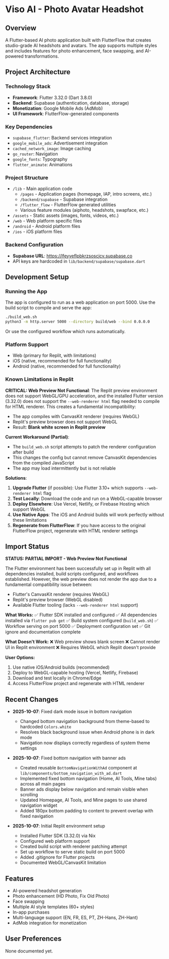 # Viso AI - Photo Avatar Headshot

## Overview
A Flutter-based AI photo application built with FlutterFlow that creates studio-grade AI headshots and avatars. The app supports multiple styles and includes features for photo enhancement, face swapping, and AI-powered transformations.

## Project Architecture

### Technology Stack
- **Framework**: Flutter 3.32.0 (Dart 3.8.0)
- **Backend**: Supabase (authentication, database, storage)
- **Monetization**: Google Mobile Ads (AdMob)
- **UI Framework**: FlutterFlow-generated components

### Key Dependencies
- `supabase_flutter`: Backend services integration
- `google_mobile_ads`: Advertisement integration
- `cached_network_image`: Image caching
- `go_router`: Navigation
- `google_fonts`: Typography
- `flutter_animate`: Animations

### Project Structure
- `/lib` - Main application code
  - `/pages` - Application pages (homepage, IAP, intro screens, etc.)
  - `/backend/supabase` - Supabase integration
  - `/flutter_flow` - FlutterFlow generated utilities
  - Various feature modules (aiphoto, headshots, swapface, etc.)
- `/assets` - Static assets (images, fonts, videos, etc.)
- `/web` - Web platform specific files
- `/android` - Android platform files
- `/ios` - iOS platform files

### Backend Configuration
- **Supabase URL**: https://lfeyveflpbkrzsoscjcv.supabase.co
- API keys are hardcoded in `lib/backend/supabase/supabase.dart`

## Development Setup

### Running the App
The app is configured to run as a web application on port 5000. Use the build script to compile and serve the app:

```bash
./build_web.sh
python3 -m http.server 5000 --directory build/web --bind 0.0.0.0
```

Or use the configured workflow which runs automatically.

### Platform Support
- Web (primary for Replit, with limitations)
- iOS (native, recommended for full functionality)
- Android (native, recommended for full functionality)

### Known Limitations in Replit

**CRITICAL: Web Preview Not Functional**: The Replit preview environment does not support WebGL/GPU acceleration, and the installed Flutter version (3.32.0) does not support the `--web-renderer html` flag needed to compile for HTML renderer. This creates a fundamental incompatibility:

- The app compiles with CanvasKit renderer (requires WebGL)
- Replit's preview browser does not support WebGL
- Result: **Blank white screen in Replit preview**

**Current Workaround (Partial)**:
- The `build_web.sh` script attempts to patch the renderer configuration after build
- This changes the config but cannot remove CanvasKit dependencies from the compiled JavaScript
- The app may load intermittently but is not reliable

**Solutions**:
1. **Upgrade Flutter** (if possible): Use Flutter 3.10+ which supports `--web-renderer html` flag
2. **Test Locally**: Download the code and run on a WebGL-capable browser
3. **Deploy Elsewhere**: Use Vercel, Netlify, or Firebase Hosting which support WebGL
4. **Use Native Apps**: The iOS and Android builds will work perfectly without these limitations
5. **Regenerate from FlutterFlow**: If you have access to the original FlutterFlow project, regenerate with HTML renderer settings

## Import Status

**STATUS: PARTIAL IMPORT - Web Preview Not Functional**

The Flutter environment has been successfully set up in Replit with all dependencies installed, build scripts configured, and workflows established. However, the web preview does not render the app due to a fundamental compatibility issue between:
- Flutter's CanvasKit renderer (requires WebGL)
- Replit's preview browser (WebGL disabled)
- Available Flutter tooling (lacks `--web-renderer html` support)

**What Works:**
✅ Flutter SDK installed and configured
✅ All dependencies installed via `flutter pub get`
✅ Build system configured (`build_web.sh`)
✅ Workflow serving on port 5000
✅ Deployment configuration set
✅ Git ignore and documentation complete

**What Doesn't Work:**
❌ Web preview shows blank screen
❌ Cannot render UI in Replit environment
❌ Requires WebGL which Replit doesn't provide

**User Options:**
1. Use native iOS/Android builds (recommended)
2. Deploy to WebGL-capable hosting (Vercel, Netlify, Firebase)
3. Download and test locally in Chrome/Edge
4. Access FlutterFlow project and regenerate with HTML renderer

## Recent Changes
- **2025-10-07**: Fixed dark mode issue in bottom navigation
  - Changed bottom navigation background from theme-based to hardcoded `Colors.white`
  - Resolves black background issue when Android phone is in dark mode
  - Navigation now displays correctly regardless of system theme settings

- **2025-10-07**: Fixed bottom navigation with banner ads
  - Created reusable `BottomNavigationWithAd` component at `lib/components/bottom_navigation_with_ad.dart`
  - Implemented fixed bottom navigation (Home, AI Tools, Mine tabs) across all main pages
  - Banner ads display below navigation and remain visible when scrolling
  - Updated Homepage, AI Tools, and Mine pages to use shared navigation widget
  - Added 180px bottom padding to content to prevent overlap with fixed navigation

- **2025-10-07**: Initial Replit environment setup
  - Installed Flutter SDK (3.32.0) via Nix
  - Configured web platform support
  - Created build script with renderer patching attempt
  - Set up workflow to serve static build on port 5000
  - Added .gitignore for Flutter projects
  - Documented WebGL/CanvasKit limitation

## Features
- AI-powered headshot generation
- Photo enhancement (HD Photo, Fix Old Photo)
- Face swapping
- Multiple AI style templates (60+ styles)
- In-app purchases
- Multi-language support (EN, FR, ES, PT, ZH-Hans, ZH-Hant)
- AdMob integration for monetization

## User Preferences
None documented yet.
